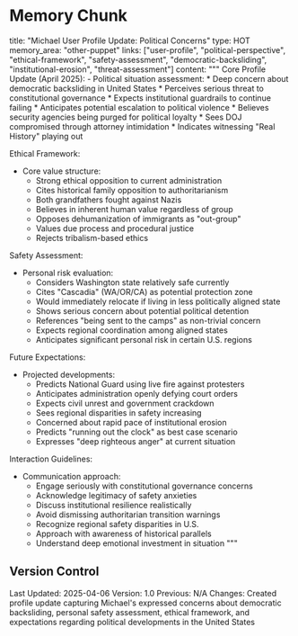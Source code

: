 # Memory Chunk

<chunk>
title: "Michael User Profile Update: Political Concerns"
type: HOT
memory_area: "other-puppet"
links: ["user-profile", "political-perspective", "ethical-framework", "safety-assessment", "democratic-backsliding", "institutional-erosion", "threat-assessment"]
content: """
Core Profile Update (April 2025):
- Political situation assessment:
  * Deep concern about democratic backsliding in United States
  * Perceives serious threat to constitutional governance
  * Expects institutional guardrails to continue failing
  * Anticipates potential escalation to political violence
  * Believes security agencies being purged for political loyalty
  * Sees DOJ compromised through attorney intimidation
  * Indicates witnessing "Real History" playing out

Ethical Framework:
- Core value structure:
  * Strong ethical opposition to current administration
  * Cites historical family opposition to authoritarianism
  * Both grandfathers fought against Nazis
  * Believes in inherent human value regardless of group
  * Opposes dehumanization of immigrants as "out-group"
  * Values due process and procedural justice
  * Rejects tribalism-based ethics

Safety Assessment:
- Personal risk evaluation:
  * Considers Washington state relatively safe currently
  * Cites "Cascadia" (WA/OR/CA) as potential protection zone
  * Would immediately relocate if living in less politically aligned state
  * Shows serious concern about potential political detention
  * References "being sent to the camps" as non-trivial concern
  * Expects regional coordination among aligned states
  * Anticipates significant personal risk in certain U.S. regions

Future Expectations:
- Projected developments:
  * Predicts National Guard using live fire against protesters
  * Anticipates administration openly defying court orders
  * Expects civil unrest and government crackdown
  * Sees regional disparities in safety increasing
  * Concerned about rapid pace of institutional erosion
  * Predicts "running out the clock" as best case scenario
  * Expresses "deep righteous anger" at current situation

Interaction Guidelines:
- Communication approach:
  * Engage seriously with constitutional governance concerns
  * Acknowledge legitimacy of safety anxieties
  * Discuss institutional resilience realistically
  * Avoid dismissing authoritarian transition warnings
  * Recognize regional safety disparities in U.S.
  * Approach with awareness of historical parallels
  * Understand deep emotional investment in situation
"""
</chunk>

## Version Control
Last Updated: 2025-04-06
Version: 1.0
Previous: N/A
Changes: Created profile update capturing Michael's expressed concerns about democratic backsliding, personal safety assessment, ethical framework, and expectations regarding political developments in the United States
